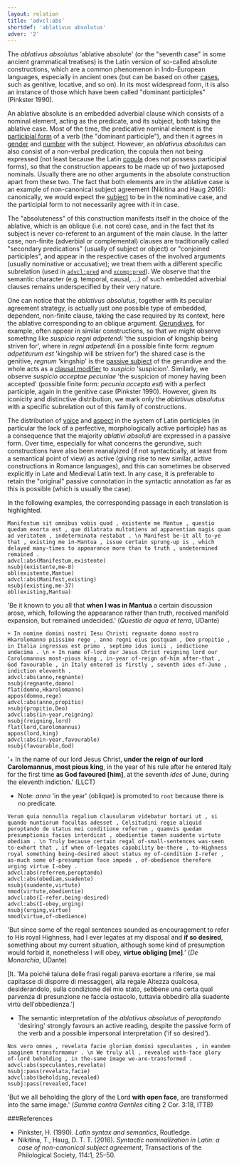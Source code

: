 ```yaml
---
layout: relation
title: 'advcl:abs'
shortdef: 'ablativus absolutus'
udver: '2'
---
```


The *ablativus absolutus* 'ablative absolute' (or the "seventh case" in some ancient grammatical treatises) is the Latin version of so-called absolute constructions, which are a common phenomenon in Indo-European languages, especially in ancient ones (but can be based on other [cases](la-feat/Case), such as genitive, locative, and so on). In its most widespread form, it is also an instance of those which have been called "dominant participles" (Pinkster 1990).

An ablative absolute is an embedded adverbial clause which consists of a nominal element, acting as the predicate, and its subject, both taking the ablative case. Most of the time, the predicative nominal element is the [participial form](la-feat/VerbForm) of a verb (the "dominant participle"), and then it agrees in [gender](la-feat/Gender) and [number](la-feat/Number) with the subject. However, an *ablativus absolutus* can also consist of a non-verbal predication, the copula then not being expressed (not least because the Latin [copula](la-dep/cop) does not possess participial forms), so that the construction appears to be made up of two juxtaposed nominals. Usually there are no other arguments in the absolute construction apart from these two. The fact that both elements are in the ablative case is an example of non-canonical subject agreement (Nikitina and Haug 2016): canonically, we would expect the [subject](la-dep/nsubj) to be in the nominative case, and the participial form to not necessarily agree with it in case. 

The "absoluteness" of this construction manifests itself in the choice of the ablative, which is an oblique (i.e. not core) case, and in the fact that its subject is never co-referent to an argument of the main clause. In the latter case, non-finite (adverbial or complemental) clauses are traditionally called "secondary predications" (usually of subject or object) or "conjoined participles", and appear in the respective cases of the involved arguments (usually nominative or accusative); we treat them with a different specific subrelation (used in [`advcl:pred`](la-dep/advcl-pred) and [`xcomp:pred`](la-dep/xcomp-pred)). We observe that the semantic character (e.g. temporal, causal, ...) of such embedded adverbial clauses remains underspecified by their very nature.

One can notice that the *ablativus absolutus*, together with its peculiar agreement strategy, is actually just one possible type of embedded, dependent, non-finite clause, taking the case required by its context, here the ablative corresponding to an oblique argument. [Gerundives](la-feat/VerbForm), for example, often appear in similar constructions, so that we might observe somethng like *suspicio regni adpetendi* 'the suspicion of kingship being striven for', where in *regni adpetendi* (in a possible finite form: *regnum adpetiturum est* 'kingship will be striven for') the shared case is the genitive, *regnum* 'kingship' is the [passive subject](la-dep/nsubj-pass) of the gerundive and the whole acts as a [clausal modifier](la-dep/acl) to *suspicio* 'suspicion'. Similarly, we observe *suspicio acceptae pecuniae* 'the suspicion of money having been accepted' (possible finite form: *pecunia accepta est*) with a perfect participle, again in the genitive case (Pinkster 1990). However, given its iconicity and distinctive distribution, we mark only the *ablativus absolutus* with a specific subrelation out of this family of constructions.           

The distribution of [voice](la-feat/Voice) and [aspect](la-feat/Aspect) in the system of Latin participles (in particular the lack of a perfective, morphologically active participle) has as a consequence that the majority *ablativi absoluti* are expressed in a passive form. Over time, especially for what concerns the gerundive, such constructions have also been reanalyized (if not syntactically, at least from a semantical point of view) as active (giving rise to new similar, active constructions in Romance languages), and this can sometimes be observed explicitly in Late and Medieval Latin text. In any case, it is preferable to retain the "original" passive connotation in the syntactic annotation as far as this is possible (which is usually the case).

In the following examples, the corresponding passage in each translation is highlighted.

~~~ sdparse
Manifestum sit omnibus vobis quod , existente me Mantue , questio quedam exorta est , que dilatrata multotiens ad apparentiam magis quam ad veritatem , indeterminata restabat . \n Manifest be-it all to-ye that , existing me in-Mantua , issue certain sprung-up is , which delayed many-times to appearance more than to truth , undetermined remained .
advcl:abs(Manifestum,existente)
nsubj(existente,me-8)
obl(existente,Mantue)
advcl:abs(Manifest,existing)
nsubj(existing,me-37)
obl(existing,Mantua)
~~~

'Be it known to you all that **when I was in Mantua** a certain discussion arose, which, following the appearance rather than truth, received manifold expansion, but remained undecided.' (*Questio de aqua et terra*, UDante)

~~~ sdparse
+ In nomine domini nostri Iesu Christi regnante domno nostro Hkarolomanno piissimo rege , anno regni eius postquam , Deo propitio , in Italia ingressus est primo , septimo idus iunii , indictione undecima . \n + In name of-lord our Jesus Christ reigning lord our Carolomannus most-pious king , in-year of-reign of-him after-that , God favourable , in Italy entered is firstly , seventh ides of-June , indiction eleventh .
advcl:abs(anno,regnante)
nsubj(regnante,domno)
flat(domno,Hkarolomanno)
appos(domno,rege)
advcl:abs(anno,propitio)
nsubj(propitio,Deo)
advcl:abs(in-year,reigning)
nsubj(reigning,lord)
flat(lord,Carolomannus)
appos(lord,king)
advcl:abs(in-year,favourable)
nsubj(favourable,God)
~~~

'\+ In the name of our lord Jesus Christ, **under the reign of our lord Carolomannus, most pious king**, in the year of his rule after he entered Italy for the first time **as God favoured [him]**, at the seventh *ides* of June, during the eleventh indiction.' (LLCT)

* Note: *anno* 'in the year' (oblique) is promoted to `root` because there is no predicate.

~~~ sdparse
Verum quia nonnulla regalium clausularum videbatur hortari ut , si quando nuntiorum facultas adesset , Celsitudini regie aliquid peroptando de status mei conditione referrem , quamvis quedam presumptionis facies interdicat , obedientie tamen suadente virtute obediam . \n Truly because certain regal of-small-sentences was-seen to-exhort that , if when of-legates capability be-there , to-Highness royal something being-desired about status my of-condition I-refer , as-much some of-presumption face impede , of-obedience therefore urging virtue I-obey . 
advcl:abs(referrem,peroptando)
advcl:abs(obediam,suadente)
nsubj(suadente,virtute)
nmod(virtute,obedientie)
advcl:abs(I-refer,being-desired)
advcl:abs(I-obey,urging)
nsubj(urging,virtue)
nmod(virtue,of-obedience)
~~~

'But since some of the regal sentences sounded as encouragement to refer to His royal Highness, had I ever legates at my disposal and **if so desired**, something about my current situation, although some kind of presumption would forbid it, nonetheless I will obey, **virtue obliging [me]**.' (*De Monarchia*, UDante)

[It. 'Ma poiché taluna delle frasi regali pareva esortare a riferire, se mai capitasse di disporre di messaggeri, alla regale Altezza qualcosa, desiderandolo, sulla condizione del mio stato, sebbene una certa qual parvenza di presunzione ne faccia ostacolo, tuttavia obbedirò alla suadente virtù dell'obbedienza.']

* The semantic interpretation of the *ablativus absolutus* of *peroptando* 'desiring' strongly favours an active reading, despite the passive form of the verb and a possible impersonal interpretation ('if so desired').

~~~ sdparse
Nos vero omnes , revelata facie gloriam domini speculantes , in eandem imaginem transformamur . \n We truly all , revealed with-face glory of-lord beholding , in the-same image we-are-transformed .
advcl:abs(speculantes,revelata)
nsubj:pass(revelata,facie)
advcl:abs(beholding,revealed)
nsubj:pass(revealed,face)
~~~

'But we all beholding the glory of the Lord **with open face**, are transformed into the same image.' (*Summa contra Gentiles* citing 2 Cor. 3:18, ITTB)


###References

* Pinkster, H. (1990). *Latin syntax and semantics*, Routledge.
* Nikitina, T., Haug, D. T. T. (2016). *Syntactic nominalization in Latin: a case of non-canonical subject agreement*, Transactions of the Philological Society, 114:1, 25–50.